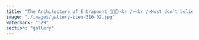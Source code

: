 ```yaml
---
title: "The Architecture of Entrapment 🧠🌀🪞<br /><br />Most don’t believe in Bitcoin. They believe in their inability to question it.<br /><br />What keeps them locked? Not code. Not consensus. Not price.<br /><br />But traps. Cognitive ones. Perfectly recursive. Shaped like freedom, lined with conviction, sealed with inertia.<br /><br />It’s time we map the prison.<br /><br />Swipe in. If you dare.<br /><br /><br />#Bitcoin <br />#SystemicRecalibration <br />#CognitiveTraps <br />#CryptoSatire <br />#BeliefArchitecture"
image: "./images/gallery-item-310-02.jpg"
watermark: "329"
section: "gallery"
---
```

